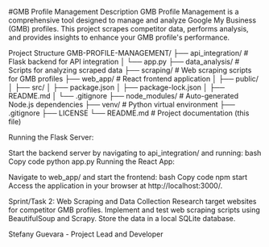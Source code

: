 #GMB Profile Management
Description
GMB Profile Management is a comprehensive tool designed to manage and analyze Google My Business (GMB) profiles. This project scrapes competitor data, performs analysis, and provides insights to enhance your GMB profile's performance.

Project Structure 
GMB-PROFILE-MANAGEMENT/
├── api_integration/    # Flask backend for API integration
│   └── app.py
├── data_analysis/      # Scripts for analyzing scraped data
├── scraping/           # Web scraping scripts for GMB profiles
├── web_app/            # React frontend application
│   ├── public/
│   ├── src/
│   ├── package.json
│   ├── package-lock.json
│   ├── README.md
│   └── .gitignore
├── node_modules/       # Auto-generated Node.js dependencies
├── venv/               # Python virtual environment
├── .gitignore
├── LICENSE
└── README.md           # Project documentation (this file)

Running the Flask Server:

Start the backend server by navigating to api_integration/ and running:
bash
Copy code
python app.py
Running the React App:

Navigate to web_app/ and start the frontend:
bash
Copy code
npm start
Access the application in your browser at http://localhost:3000/.

Sprint/Task 2: Web Scraping and Data Collection
Research target websites for competitor GMB profiles.
Implement and test web scraping scripts using BeautifulSoup and Scrapy.
Store the data in a local SQLite database.


Stefany Guevara - Project Lead and Developer


